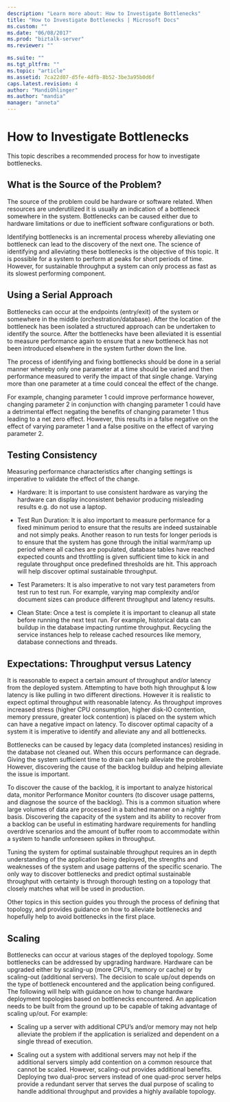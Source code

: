 ```yaml
---
description: "Learn more about: How to Investigate Bottlenecks"
title: "How to Investigate Bottlenecks | Microsoft Docs"
ms.custom: ""
ms.date: "06/08/2017"
ms.prod: "biztalk-server"
ms.reviewer: ""

ms.suite: ""
ms.tgt_pltfrm: ""
ms.topic: "article"
ms.assetid: 7ca22d07-d5fe-4dfb-8b52-3be3a95b0d6f
caps.latest.revision: 4
author: "MandiOhlinger"
ms.author: "mandia"
manager: "anneta"
---
```

# How to Investigate Bottlenecks
This topic describes a recommended process for how to investigate bottlenecks.  
  
## What is the Source of the Problem?  
 The source of the problem could be hardware or software related. When resources are underutilized it is usually an indication of a bottleneck somewhere in the system. Bottlenecks can be caused either due to hardware limitations or due to inefficient software configurations or both.  
  
 Identifying bottlenecks is an incremental process whereby alleviating one bottleneck can lead to the discovery of the next one. The science of identifying and alleviating these bottlenecks is the objective of this topic. It is possible for a system to perform at peaks for short periods of time. However, for sustainable throughput a system can only process as fast as its slowest performing component.  
  
## Using a Serial Approach  
 Bottlenecks can occur at the endpoints (entry/exit) of the system or somewhere in the middle (orchestration/database). After the location of the bottleneck has been isolated a structured approach can be undertaken to identify the source. After the bottlenecks have been alleviated it is essential to measure performance again to ensure that a new bottleneck has not been introduced elsewhere in the system further down the line.  
  
 The process of identifying and fixing bottlenecks should be done in a serial manner whereby only one parameter at a time should be varied and then performance measured to verify the impact of that single change. Varying more than one parameter at a time could conceal the effect of the change.  
  
 For example, changing parameter 1 could improve performance however, changing parameter 2 in conjunction with changing parameter 1 could have a detrimental effect negating the benefits of changing parameter 1 thus leading to a net zero effect. However, this results in a false negative on the effect of varying parameter 1 and a false positive on the effect of varying parameter 2.  
  
## Testing Consistency  
 Measuring performance characteristics after changing settings is imperative to validate the effect of the change.  
  
-   Hardware: It is important to use consistent hardware as varying the hardware can display inconsistent behavior producing misleading results e.g. do not use a laptop.  
  
-   Test Run Duration: It is also important to measure performance for a fixed minimum period to ensure that the results are indeed sustainable and not simply peaks. Another reason to run tests for longer periods is to ensure that the system has gone through the initial warm/ramp up period where all caches are populated, database tables have reached expected counts and throttling is given sufficient time to kick in and regulate throughput once predefined thresholds are hit. This approach will help discover optimal sustainable throughput.  
  
-   Test Parameters: It is also imperative to not vary test parameters from test run to test run. For example, varying map complexity and/or document sizes can produce different throughput and latency results.  
  
-   Clean State: Once a test is complete it is important to cleanup all state before running the next test run. For example, historical data can buildup in the database impacting runtime throughput. Recycling the service instances help to release cached resources like memory, database connections and threads.  
  
## Expectations: Throughput versus Latency  
 It is reasonable to expect a certain amount of throughput and/or latency from the deployed system. Attempting to have both high throughput & low latency is like pulling in two different directions. However it is realistic to expect optimal throughput with reasonable latency. As throughput improves increased stress (higher CPU consumption, higher disk-IO contention, memory pressure, greater lock contention) is placed on the system which can have a negative impact on latency. To discover optimal capacity of a system it is imperative to identify and alleviate any and all bottlenecks.  
  
 Bottlenecks can be caused by legacy data (completed instances) residing in the database not cleaned out. When this occurs performance can degrade. Giving the system sufficient time to drain can help alleviate the problem. However, discovering the cause of the backlog buildup and helping alleviate the issue is important.  
  
 To discover the cause of the backlog, it is important to analyze historical data, monitor Performance Monitor counters (to discover usage patterns, and diagnose the source of the backlog). This is a common situation where large volumes of data are processed in a batched manner on a nightly basis. Discovering the capacity of the system and its ability to recover from a backlog can be useful in estimating hardware requirements for handling overdrive scenarios and the amount of buffer room to accommodate within a system to handle unforeseen spikes in throughput.  
  
 Tuning the system for optimal sustainable throughput requires an in depth understanding of the application being deployed, the strengths and weaknesses of the system and usage patterns of the specific scenario. The only way to discover bottlenecks and predict optimal sustainable throughput with certainty is through thorough testing on a topology that closely matches what will be used in production.  
  
 Other topics in this section guides you through the process of defining that topology, and provides guidance on how to alleviate bottlenecks and hopefully help to avoid bottlenecks in the first place.  
  
## Scaling  
 Bottlenecks can occur at various stages of the deployed topology. Some bottlenecks can be addressed by upgrading hardware. Hardware can be upgraded either by scaling-up (more CPU’s, memory or cache) or by scaling-out (additional servers). The decision to scale up/out depends on the type of bottleneck encountered and the application being configured. The following will help with guidance on how to change hardware deployment topologies based on bottlenecks encountered. An application needs to be built from the ground up to be capable of taking advantage of scaling up/out. For example:  
  
-   Scaling up a server with additional CPU’s and/or memory may not help alleviate the problem if the application is serialized and dependent on a single thread of execution.  
  
-   Scaling out a system with additional servers may not help if the additional servers simply add contention on a common resource that cannot be scaled. However, scaling-out provides additional benefits. Deploying two dual-proc servers instead of one quad-proc server helps provide a redundant server that serves the dual purpose of scaling to handle additional throughput and provides a highly available topology.
